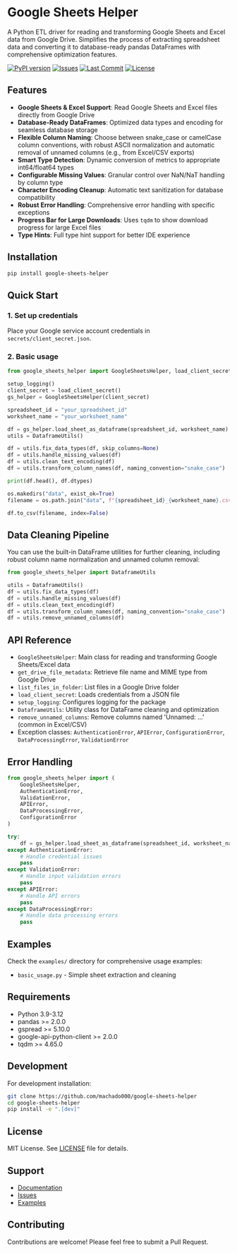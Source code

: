 # Google Sheets Helper

A Python ETL driver for reading and transforming Google Sheets and Excel data from Google Drive. Simplifies the process of extracting spreadsheet data and converting it to database-ready pandas DataFrames with comprehensive optimization features.

[![PyPI version](https://img.shields.io/pypi/v/google-sheets-helper)](https://pypi.org/project/google-sheets-helper/)
[![Issues](https://img.shields.io/github/issues/machado000/google-sheets-helper)](https://github.com/machado000/google-sheets-helper/issues)
[![Last Commit](https://img.shields.io/github/last-commit/machado000/google-sheets-helper)](https://github.com/machado000/google-sheets-helper/commits/main)
[![License](https://img.shields.io/badge/License-MIT-yellow.svg)](https://github.com/machado000/google-sheets-helper/blob/main/LICENSE)

## Features

- **Google Sheets & Excel Support**: Read Google Sheets and Excel files directly from Google Drive
- **Database-Ready DataFrames**: Optimized data types and encoding for seamless database storage
- **Flexible Column Naming**: Choose between snake_case or camelCase column conventions, with robust ASCII normalization and automatic removal of unnamed columns (e.g., from Excel/CSV exports)
- **Smart Type Detection**: Dynamic conversion of metrics to appropriate int64/float64 types
- **Configurable Missing Values**: Granular control over NaN/NaT handling by column type
- **Character Encoding Cleanup**: Automatic text sanitization for database compatibility
- **Robust Error Handling**: Comprehensive error handling with specific exceptions
- **Progress Bar for Large Downloads**: Uses `tqdm` to show download progress for large Excel files
- **Type Hints**: Full type hint support for better IDE experience

## Installation

```bash
pip install google-sheets-helper
```

## Quick Start

### 1. Set up credentials

Place your Google service account credentials in `secrets/client_secret.json`.

### 2. Basic usage

```python
from google_sheets_helper import GoogleSheetsHelper, load_client_secret, setup_logging

setup_logging()
client_secret = load_client_secret()
gs_helper = GoogleSheetsHelper(client_secret)

spreadsheet_id = "your_spreadsheet_id"
worksheet_name = "your_worksheet_name"

df = gs_helper.load_sheet_as_dataframe(spreadsheet_id, worksheet_name)
utils = DataframeUtils()

df = utils.fix_data_types(df, skip_columns=None)
df = utils.handle_missing_values(df)
df = utils.clean_text_encoding(df)
df = utils.transform_column_names(df, naming_convention="snake_case")

print(df.head(), df.dtypes)

os.makedirs("data", exist_ok=True)
filename = os.path.join("data", f"{spreadsheet_id}_{worksheet_name}.csv")

df.to_csv(filename, index=False)
```

## Data Cleaning Pipeline

You can use the built-in DataFrame utilities for further cleaning, including robust column name normalization and unnamed column removal:

```python
from google_sheets_helper import DataframeUtils

utils = DataframeUtils()
df = utils.fix_data_types(df)
df = utils.handle_missing_values(df)
df = utils.clean_text_encoding(df)
df = utils.transform_column_names(df, naming_convention="snake_case")
df = utils.remove_unnamed_columns(df)
```

## API Reference

- `GoogleSheetsHelper`: Main class for reading and transforming Google Sheets/Excel data
- `get_drive_file_metadata`: Retrieve file name and MIME type from Google Drive
- `list_files_in_folder`: List files in a Google Drive folder
- `load_client_secret`: Loads credentials from a JSON file
- `setup_logging`: Configures logging for the package
- `DataframeUtils`: Utility class for DataFrame cleaning and optimization
- `remove_unnamed_columns`: Remove columns named 'Unnamed: ...' (common in Excel/CSV)
- Exception classes: `AuthenticationError`, `APIError`, `ConfigurationError`, `DataProcessingError`, `ValidationError`

## Error Handling

```python
from google_sheets_helper import (
    GoogleSheetsHelper,
    AuthenticationError,
    ValidationError,
    APIError,
    DataProcessingError,
    ConfigurationError
)

try:
    df = gs_helper.load_sheet_as_dataframe(spreadsheet_id, worksheet_name)
except AuthenticationError:
    # Handle credential issues
    pass
except ValidationError:
    # Handle input validation errors
    pass
except APIError:
    # Handle API errors
    pass
except DataProcessingError:
    # Handle data processing errors
    pass
```

## Examples

Check the `examples/` directory for comprehensive usage examples:

- `basic_usage.py` - Simple sheet extraction and cleaning

## Requirements

- Python 3.9-3.12
- pandas >= 2.0.0
- gspread >= 5.10.0
- google-api-python-client >= 2.0.0
- tqdm >= 4.65.0

## Development

For development installation:

```bash
git clone https://github.com/machado000/google-sheets-helper
cd google-sheets-helper
pip install -e ".[dev]"
```

## License

MIT License. See [LICENSE](LICENSE) file for details.

## Support

- [Documentation](https://github.com/machado000/google-sheets-helper#readme)
- [Issues](https://github.com/machado000/google-sheets-helper/issues)
- [Examples](examples/)

## Contributing

Contributions are welcome! Please feel free to submit a Pull Request.
